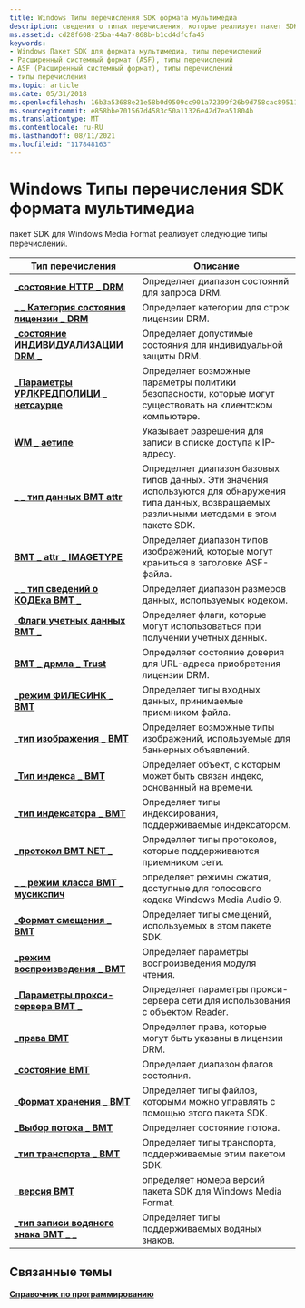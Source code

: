 ```yaml
---
title: Windows Типы перечисления SDK формата мультимедиа
description: сведения о типах перечисления, которые реализует пакет SDK для Windows Media Format, например DRM_HTTP_STATUS и DRM_LICENSE_STATE_CATEGORY.
ms.assetid: cd28f608-25ba-44a7-868b-b1cd4dfcfa45
keywords:
- Windows Пакет SDK для формата мультимедиа, типы перечислений
- Расширенный системный формат (ASF), типы перечислений
- ASF (Расширенный системный формат), типы перечислений
- типы перечисления
ms.topic: article
ms.date: 05/31/2018
ms.openlocfilehash: 16b3a53688e21e58b0d9509cc901a72399f26b9d758cac89511e66a76d740db1
ms.sourcegitcommit: e858bbe701567d4583c50a11326e42d7ea51804b
ms.translationtype: MT
ms.contentlocale: ru-RU
ms.lasthandoff: 08/11/2021
ms.locfileid: "117848163"
---
```

# <a name="windows-media-format-sdk-enumeration-types"></a>Windows Типы перечисления SDK формата мультимедиа

пакет SDK для Windows Media Format реализует следующие типы перечислений.



| Тип перечисления                                                               | Описание                                                                                                                      |
|--------------------------------------------------------------------------------|----------------------------------------------------------------------------------------------------------------------------------|
| [**\_состояние HTTP \_ DRM**](drm-http-status.md)                                   | Определяет диапазон состояний для запроса DRM.                                                                                     |
| [**\_ \_ Категория состояния лицензии \_ DRM**](drm-license-state-category.md)            | Определяет категории для строк лицензии DRM.                                                                                  |
| [**\_состояние ИНДИВИДУАЛИЗАЦИИ DRM \_**](drm-individualization-status.md)         | Определяет допустимые состояния для индивидуальной защиты DRM.                                                                              |
| [**\_Параметры УРЛКРЕДПОЛИЦИ \_ нетсаурце**](/previous-versions/windows/desktop/api/wmsinternaladminnetsource/ne-wmsinternaladminnetsource-netsource_urlcredpolicy_settings) | Определяет возможные параметры политики безопасности, которые могут существовать на клиентском компьютере.                                                   |
| [**WM \_ аетипе**](/previous-versions/windows/desktop/api/Wmsdkidl/ne-wmsdkidl-wm_aetype)                                                | Указывает разрешения для записи в списке доступа к IP-адресу.                                                             |
| [**\_ \_ тип данных ВМТ attr**](/previous-versions/windows/desktop/api/Wmsdkidl/ne-wmsdkidl-wmt_attr_datatype)                               | Определяет диапазон базовых типов данных. Эти значения используются для обнаружения типа данных, возвращаемых различными методами в этом пакете SDK. |
| [**ВМТ \_ attr \_ IMAGETYPE**](/previous-versions/windows/desktop/api/Wmsdkidl/ne-wmsdkidl-wmt_attr_imagetype)                             | Определяет диапазон типов изображений, которые могут храниться в заголовке ASF-файла.                                                         |
| [**\_ \_ тип сведений о КОДЕка ВМТ \_**](/previous-versions/windows/desktop/api/Wmsdkidl/ne-wmsdkidl-wmt_codec_info_type)                          | Определяет диапазон размеров данных, используемых кодеком.                                                                                   |
| [**\_Флаги учетных данных ВМТ \_**](/previous-versions/windows/desktop/api/Wmsdkidl/ne-wmsdkidl-wmt_credential_flags)                         | Определяет флаги, которые могут использоваться при получении учетных данных.                                                                   |
| [**ВМТ \_ дрмла \_ Trust**](/previous-versions/windows/desktop/api/wmsdkidl/ne-wmsdkidl-wmt_drmla_trust)                                   | Определяет состояние доверия для URL-адреса приобретения лицензии DRM.                                                                        |
| [**\_режим ФИЛЕСИНК \_ ВМТ**](/previous-versions/windows/desktop/api/wmsdkidl/ne-wmsdkidl-wmt_filesink_mode)                               | Определяет типы входных данных, принимаемые приемником файла.                                                                            |
| [**\_тип изображения \_ ВМТ**](/previous-versions/windows/desktop/api/Wmsdkidl/ne-wmsdkidl-wmt_image_type)                                     | Определяет возможные типы изображений, используемые для баннерных объявлений.                                                                            |
| [**\_Тип индекса \_ ВМТ**](/previous-versions/windows/desktop/api/wmsdkidl/ne-wmsdkidl-wmt_index_type)                                     | Определяет объект, с которым может быть связан индекс, основанный на времени.                                                              |
| [**\_тип индексатора \_ ВМТ**](/previous-versions/windows/desktop/api/wmsdkidl/ne-wmsdkidl-wmt_indexer_type)                                 | Определяет типы индексирования, поддерживаемые индексатором.                                                                          |
| [**\_протокол ВМТ NET \_**](/previous-versions/windows/desktop/api/Wmsdkidl/ne-wmsdkidl-wmt_net_protocol)                                 | Определяет типы протоколов, которые поддерживаются приемником сети.                                                                   |
| [**\_ \_ режим класса ВМТ \_ мусикспич**](/previous-versions/windows/desktop/api/wmsdkidl/ne-wmsdkidl-wmt_musicspeech_class_mode)            | определяет режимы сжатия, доступные для голосового кодека Windows Media Audio 9.                                                |
| [**\_Формат смещения \_ ВМТ**](/previous-versions/windows/desktop/api/wmsdkidl/ne-wmsdkidl-wmt_offset_format)                               | Определяет типы смещений, используемых в этом пакете SDK.                                                                                   |
| [**\_режим воспроизведения \_ ВМТ**](/previous-versions/windows/desktop/api/Wmsdkidl/ne-wmsdkidl-wmt_play_mode)                                       | Определяет параметры воспроизведения модуля чтения.                                                                                      |
| [**\_Параметры прокси-сервера ВМТ \_**](/previous-versions/windows/desktop/api/Wmsdkidl/ne-wmsdkidl-wmt_proxy_settings)                             | Определяет параметры прокси-сервера сети для использования с объектом Reader.                                                                 |
| [**\_права ВМТ**](/previous-versions/windows/desktop/api/Wmsdkidl/ne-wmsdkidl-wmt_rights)                                              | Определяет права, которые могут быть указаны в лицензии DRM.                                                                       |
| [**\_состояние ВМТ**](/previous-versions/windows/desktop/api/Wmsdkidl/ne-wmsdkidl-wmt_status)                                              | Определяет диапазон флагов состояния.                                                                                                 |
| [**\_Формат хранения \_ ВМТ**](/previous-versions/windows/desktop/api/wmsdkidl/ne-wmsdkidl-wmt_storage_format)                             | Определяет типы файлов, которыми можно управлять с помощью этого пакета SDK.                                                                    |
| [**\_Выбор потока \_ ВМТ**](/previous-versions/windows/desktop/api/Wmsdkidl/ne-wmsdkidl-wmt_stream_selection)                         | Определяет состояние потока.                                                                                                  |
| [**\_тип транспорта \_ ВМТ**](/previous-versions/windows/desktop/api/wmsdkidl/ne-wmsdkidl-wmt_transport_type)                             | Определяет типы транспорта, поддерживаемые этим пакетом SDK.                                                                               |
| [**\_версия ВМТ**](/previous-versions/windows/desktop/api/Wmsdkidl/ne-wmsdkidl-wmt_version)                                            | определяет номера версий пакета SDK для Windows Media Format.                                                                     |
| [**\_тип записи водяного знака ВМТ \_ \_**](/previous-versions/windows/desktop/api/wmsdkidl/ne-wmsdkidl-wmt_watermark_entry_type)                | Определяет типы поддерживаемых водяных знаков.                                                                                       |



 

## <a name="related-topics"></a>Связанные темы

<dl> <dt>

[**Справочник по программированию**](programming-reference.md)
</dt> </dl>

 

 




